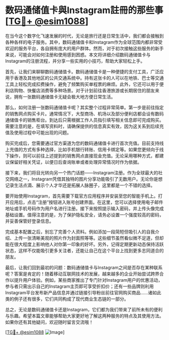 # 数码通储值卡與Instagram註冊的那些事 [[TG💪+ @esim1088](https://t.me/s/esim1088)]

在当今这个数字化飞速发展的时代，无论是旅行还是日常生活中，我们都会接触到各种各样的电子服务。其中，数码通储值卡和Instagram作为全球范围内都非常受欢迎的服务平台，各自拥有庞大的用户群体。然而，对于初次接触这些服务的新手来说，可能会对如何注册和使用感到困惑。本文将详细介绍数码通储值卡与Instagram的注册流程，并分享一些实用的小技巧，帮助大家轻松上手。

首先，让我们来聊聊数码通储值卡。数码通储值卡是一种便捷的支付工具，广泛应用于香港及其他地区的公共交通系统中。持有这张卡的人可以在地铁、巴士等交通工具上轻松完成扣费操作，避免了频繁购买单程票的麻烦。此外，它还可以用于便利店购物、快餐店消费等多种场景。对于计划前往香港旅游或长期居住的朋友来说，拥有一张数码通储值卡无疑会极大地方便日常生活。

那么，如何注册一张数码通储值卡呢？其实整个过程非常简单。第一步是前往指定的销售网点购买卡片。通常情况下，大型商场、机场以及部分便利店都会设有数码通储值卡的销售柜台。到达后只需根据工作人员指引填写相关信息即可完成购买。需要注意的是，在填写资料时，请确保提供的信息真实有效，因为这关系到后续充值及使用过程中可能出现的问题。

购买完成后，您需要通过官方渠道为您的数码通储值卡进行首次充值。目前支持线上充值的方式有多种选择，比如手机银行转账、信用卡绑定等。如果您更倾向于线下操作，则可以前往上述提到的销售网点直接现金充值。无论采用哪种方式，都建议保留好相关凭证，以便日后查询账单或者处理异常情况时作为依据。

接下来，我们将目光转向另一个热门话题——Instagram注册。作为全球最大的社交网络之一，Instagram凭借其独特的图片分享功能吸引了无数用户。无论你是想记录生活点滴、展示个人才华还是拓展人脉圈子，这里都是一个不错的选择。

要开始使用Instagram，首先需要下载官方应用程序并安装至您的智能手机上。打开应用后，点击“注册”按钮进入账号创建界面。在这里，您可以选择使用电子邮件地址或手机号码作为用户名进行注册。接下来按照提示输入密码，并上传头像完成基础设置。值得注意的是，为了保护隐私安全，请务必设置一个强度较高的密码，并妥善保管好登录信息。

完成基本配置之后，别忘了完善个人资料。例如添加一段简短但吸引人的自我介绍、上传一张清晰美观的照片作为封面照等等。这些细节虽然看似微不足道，但却能在很大程度上影响他人对你第一印象的好坏。另外，记得定期更新动态保持活跃状态，这样不仅能吸引更多关注者，还能让自己在这个平台上找到更多志同道合的朋友。

最后，让我们回到最初的问题：数码通储值卡与Instagram之间是否存在某种联系呢？答案是肯定的！随着移动互联网技术的发展，越来越多的企业开始尝试跨界合作以提升用户体验。例如，某些商家推出了专门针对Instagram用户的优惠活动，参与者只需出示自己的Instagram主页即可享受折扣价；还有一些品牌则利用Instagram平台发布新产品信息并通过链接引导粉丝前往官网购买商品……诸如此类的例子还有很多，它们共同构成了现代商业生态链的一部分。

总之，无论是数码通储值卡还是Instagram，它们都为我们带来了前所未有的便利与乐趣。希望本篇文章能够帮助大家更好地了解这两种服务的特点及其使用方法。如果你还有其他疑问，欢迎随时留言交流哦！

[[TG💪+ @esim1088](https://t.me/s/esim1088) ![Image](https://i.postimg.cc/4NQfJmqS/Snipaste-2025-05-13-00-14-12.png)]